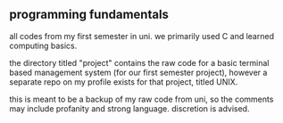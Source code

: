 ## programming fundamentals

all codes from my first semester in uni.
we primarily used C and learned computing basics. 

the directory titled "project" contains the raw code for a basic terminal based management system (for our first semester project),
however a separate repo on my profile exists for that project, titled UNIX.

this is meant to be a backup of my raw code from uni, so the comments may include profanity and strong language. discretion is advised.
